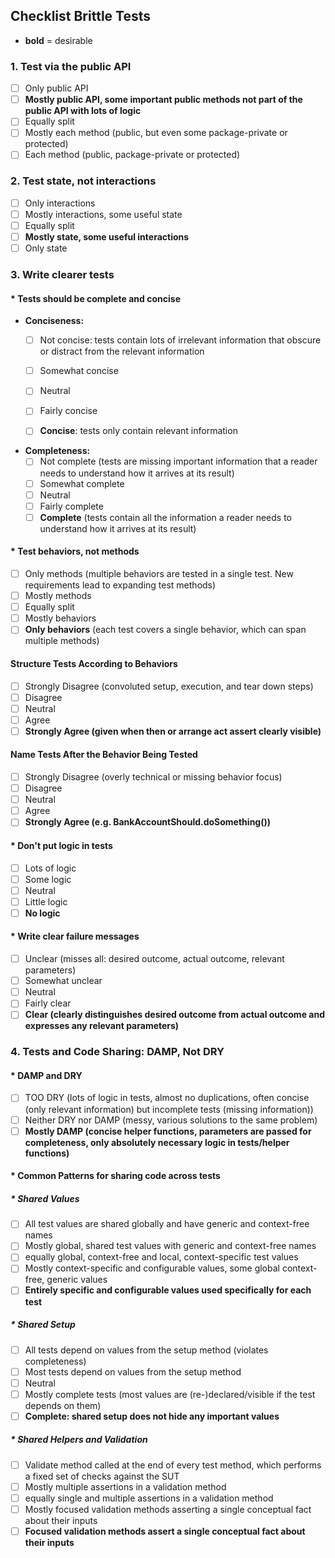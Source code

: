 
## Checklist Brittle Tests
* **bold** = desirable
### 1. **Test via the public API**
- [ ] Only public API
- [ ] **Mostly public API, some important public methods not part of the public API with lots of logic**
- [ ] Equally split
- [ ] Mostly each method (public, but even some package-private or protected)
- [ ] Each method (public, package-private or protected)

### 2. **Test state, not interactions**
- [ ] Only interactions
- [ ] Mostly interactions, some useful state
- [ ] Equally split
- [ ] **Mostly state, some useful interactions**
- [ ] Only state

### 3. **Write clearer tests**
#### * **Tests should be complete and concise**
- **Conciseness:**
    - [ ] Not concise: tests contain lots of irrelevant information that obscure or distract from the relevant information
    - [ ] Somewhat concise
    - [ ] Neutral
    - [ ] Fairly concise
    - [ ] **Concise**: tests only contain relevant information


- **Completeness:**
    - [ ] Not complete (tests are missing important information that a reader needs to understand how it arrives at its result)
    - [ ] Somewhat complete
    - [ ] Neutral
    - [ ] Fairly complete
    - [ ] **Complete** (tests contain all the information a reader needs to understand how it arrives at its result)

#### * **Test behaviors, not methods**
- [ ] Only methods (multiple behaviors are tested in a single test. New requirements lead to expanding test methods)
- [ ] Mostly methods
- [ ] Equally split
- [ ] Mostly behaviors
- [ ] **Only behaviors** (each test covers a single behavior, which can span multiple methods)

#### **Structure Tests According to Behaviors**
- [ ] Strongly Disagree (convoluted setup, execution, and tear down steps)
- [ ] Disagree
- [ ] Neutral
- [ ] Agree
- [ ] **Strongly Agree (given when then or arrange act assert clearly visible)**

#### **Name Tests After the Behavior Being Tested**
- [ ] Strongly Disagree (overly technical or missing behavior focus)
- [ ] Disagree
- [ ] Neutral
- [ ] Agree
- [ ] **Strongly Agree (e.g. BankAccountShould.doSomething())**

#### * **Don't put logic in tests**
- [ ] Lots of logic
- [ ] Some logic
- [ ] Neutral
- [ ] Little logic
- [ ] **No logic**

#### * **Write clear failure messages**
- [ ] Unclear (misses all: desired outcome, actual outcome, relevant parameters)
- [ ] Somewhat unclear
- [ ] Neutral
- [ ] Fairly clear
- [ ] **Clear (clearly distinguishes desired outcome from actual outcome and expresses any relevant parameters)**

### 4. **Tests and Code Sharing: DAMP, Not DRY**
#### * **DAMP and DRY**
- [ ] TOO DRY (lots of logic in tests, almost no duplications, often concise (only relevant information) but incomplete tests (missing information))
- [ ] Neither DRY nor DAMP (messy, various solutions to the same problem)
- [ ] **Mostly DAMP (concise helper functions, parameters are passed for completeness, only absolutely necessary logic in tests/helper functions)**

#### * **Common Patterns for sharing code across tests**
##### * **Shared Values**
- [ ] All test values are shared globally and have generic and context-free names
- [ ] Mostly global, shared test values with generic and context-free names
- [ ] equally global, context-free and local, context-specific test values
- [ ] Mostly context-specific and configurable values, some global context-free, generic values
- [ ] **Entirely specific and configurable values used specifically for each test**

##### * **Shared Setup**
- [ ] All tests depend on values from the setup method (violates completeness)
- [ ] Most tests depend on values from the setup method
- [ ] Neutral
- [ ] Mostly complete tests (most values are (re-)declared/visible if the test depends on them)
- [ ] **Complete: shared setup does not hide any important values**

##### * **Shared Helpers and Validation**
- [ ] Validate method called at the end of every test method, which performs a fixed set of checks against the SUT
- [ ] Mostly multiple assertions in a validation method
- [ ] equally single and multiple assertions in a validation method
- [ ] Mostly focused validation methods asserting a single conceptual fact about their inputs
- [ ] **Focused validation methods assert a single conceptual fact about their inputs**
